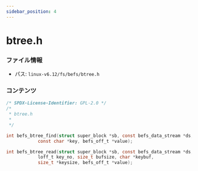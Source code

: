 ```yaml
---
sidebar_position: 4
---
```

# btree.h

### ファイル情報

- パス: `linux-v6.12/fs/befs/btree.h`

### コンテンツ

```h
/* SPDX-License-Identifier: GPL-2.0 */
/*
 * btree.h
 *
 */

int befs_btree_find(struct super_block *sb, const befs_data_stream *ds,
		    const char *key, befs_off_t *value);

int befs_btree_read(struct super_block *sb, const befs_data_stream *ds,
		    loff_t key_no, size_t bufsize, char *keybuf,
		    size_t *keysize, befs_off_t *value);

```
